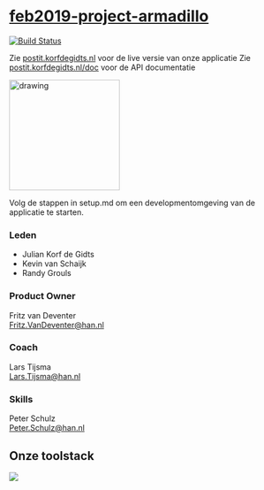 # [feb2019-project-armadillo](https://en.wikipedia.org/wiki/Armadillo)

[![Build Status](https://travis-ci.com/HANICA-DWA/feb2019-project-armadillo.svg?token=VLhqiviUtLaZC2kxyNns&branch=development)](https://travis-ci.com/HANICA-DWA/feb2019-project-armadillo)

Zie [postit.korfdegidts.nl](http://postit.korfdegidts.nl) voor de live versie van onze applicatie
Zie [postit.korfdegidts.nl/doc](http://postit.korfdegidts.nl/doc) voor de API documentatie

<img src="./doc/img/logo-final.png" alt="drawing" width="200"/>

Volg de stappen in setup.md om een developmentomgeving van de applicatie te starten.

### Leden

- Julian Korf de Gidts
- Kevin van Schaijk
- Randy Grouls

### Product Owner

Fritz van Deventer  
Fritz.VanDeventer@han.nl

### Coach

Lars Tijsma  
Lars.Tijsma@han.nl

### Skills

Peter Schulz  
Peter.Schulz@han.nl

## Onze toolstack
![](./doc/img/toolstack.png)
